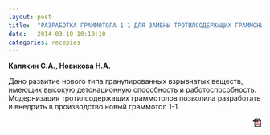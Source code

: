 ```yaml
---
layout: post
title:  "РАЗРАБОТКА ГРАММОТОЛА 1-1 ДЛЯ ЗАМЕНЫ ТРОТИЛСОДЕРЖАЩИХ ГРАММОНИТОВ"
date:   2014-03-10 10:10:10
categories: recepies
---
```


<strong>Калякин С.А., Новикова Н.А.</strong>

Дано  развитие  нового  типа  гранулированных  взрывчатых  веществ,  имеющих  высокую  детонационную 
способность и работоспособность.  Модернизация тротилсодержащих граммотолов позволила разработать и 
внедрить в производство новый граммотол 1-1.
<p align="right">
<a href="http://www.blastcraft.net/files/articles/recepies2.pdf" target="_blank"><img src="/img/pdf.gif"></a>
</p>